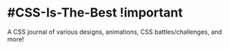 # #CSS-Is-The-Best !important
A CSS journal of various designs, animations, CSS battles/challenges, and more! 
